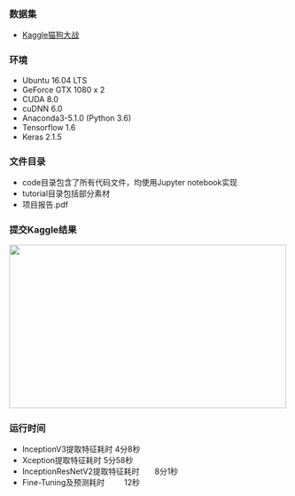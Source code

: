 ### 数据集
+ [Kaggle猫狗大战][1]

### 环境
+ Ubuntu 16.04 LTS
+ GeForce GTX 1080 x 2
+ CUDA 8.0
+ cuDNN 6.0
+ Anaconda3-5.1.0 (Python 3.6)    
+ Tensorflow 1.6
+ Keras 2.1.5

### 文件目录
+ code目录包含了所有代码文件，均使用Jupyter notebook实现
+ tutorial目录包括部分素材
+ 项目报告.pdf

### 提交Kaggle结果
<img src="https://github.com/wangjiangyong/learnML/blob/master/nd009-cn-advanced/dogs_vs_cats/tutorial/Kaggledata.png?raw=true" width="500" height="295" />

### 运行时间
+ InceptionV3提取特征耗时        4分8秒
+ Xception提取特征耗时       5分58秒
+ InceptionResNetV2提取特征耗时       8分1秒
+ Fine-Tuning及预测耗时         12秒


[1]:https://www.kaggle.com/c/dogs-vs-cats-redux-kernels-edition/data
